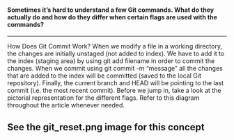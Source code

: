 #### Sometimes it’s hard to understand a few Git commands. What do they actually do and how do they differ when certain flags are used with the commands?

***********

How Does Git Commit Work?
When we modify a file in a working directory, the changes are initially unstaged (not added to index).
We have to add it to the index (staging area) by using git add filename in order to commit the changes.
When we commit using git commit -m “message” all the changes that are added to the index will be committed (saved to the local Git repository).
Finally, the current branch and HEAD will be pointing to the last commit (i.e. the most recent commit).
Before we jump in, take a look at the pictorial representation for the different flags. Refer to this diagram throughout the article whenever needed.

## See the git_reset.png image for this concept
